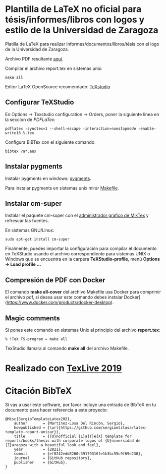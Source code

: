 # Plantilla de LaTeX no oficial para tésis/informes/libros con logos y estilo de la Universidad de Zaragoza

Platilla de LaTeX para realizar informes/documentos/libros/tésis con el logo de la Universidad de Zaragoza.

Archivo PDF resultante [aqui](report.pdf).

Compilar el archivo report.tex en sistemas unix:

```
make all
```

Editor LaTeX OpenSource recomendado: [TeXstudio](https://www.texstudio.org/)

## Configurar TeXStudio

En Options -> Texstudio configuration -> Orders, poner la siguiente linea en la seccion de *PDFLaTex*:

```
pdflatex -synctex=1 --shell-escape -interaction=nonstopmode -enable-write18 %.tex
```

Configura BiBTex con el siguiente comando:

```
bibtex ?a*.aux 
```

## Instalar pygments

Instalar pygments en windows: [pygments](https://tex.stackexchange.com/questions/369600/how-to-install-pygments-on-windows-7).

Para instalar pygments en sistemas unix mirar [Makefile](Makefile).

## Instalar cm-super

Instalar el paquete cm-super con el [administrador grafico de MikTex](https://tex.stackexchange.com/questions/88368/how-do-i-invoke-cm-super) y refrescar las fuentes.

En sistemas GNU/Linux:

```
sudo apt-get install cm-super
```

Finalmente, puedes importar la configuración para compilar el documento en TeXStudio usando el archivo correspondiente para sistemas UNIX o Windows que se encuentra en la carpera **TeXStudio-profile**, menú **Options -> Load profile ...**

## Compresión de PDF con Docker 

El comando **make all-cover** del archivo Makefile usa Docker para comprimir el archivo pdf, si desea usar este comando debes instalar Docker](https://www.docker.com/products/docker-desktop).

## Magic comments

Si pones este comando en sistemas Unix al principio del archivo **report.tex**:

```
% !TeX TS-program = make all
````

TexStudio llamara al comando **make all** del archivo Makefile.

# Realizado con [TexLive 2019](mirror-install-latex-2019-dist.md)

# Citación BibTeX

Si vas a usar este software, por favor incluye una entrada de BibTeX en tu documento para hacer referencia a este proyecto:

```
@Misc{SergioTemplateLatex2021,
	author       = {Martínez-Losa Del Rincón, Sergio},
	howpublished = {\url{https://github.com/sergiomtzlosa/latex-template-report-unizar}},
	title        = {{U}nofficial {L}a{T}e{X} template for reports/books/thesis with corporate logos of {U}niversidad de {Z}aragoza with a beautiful look and feel},
	year         = {2021},
	commit       = {ef0242edd8260c39179310fe1b3bc55c9f69d230},
	journal      = {GitHub repository},
	publisher    = {GitHub},
}
```
